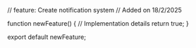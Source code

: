// feature: Create notification system
// Added on 18/2/2025

function newFeature() {
  // Implementation details
  return true;
}

export default newFeature;